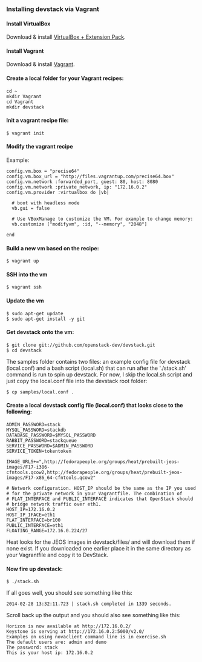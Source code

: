 ### Installing devstack via Vagrant

#### Install VirtualBox
Download & install [VirtualBox + Extension Pack](https://www.virtualbox.org/wiki/Downloads).

#### Install Vagrant
Download & install [Vagrant](http://www.vagrantup.com/downloads.html).

#### Create a local folder for your Vagrant recipes:

```
cd ~
mkdir Vagrant
cd Vagrant
mkdir devstack
```

#### Init a vagrant recipe file:

```
$ vagrant init
```

#### Modify the vagrant recipe

Example:

```
config.vm.box = "precise64"
config.vm.box_url = "http://files.vagrantup.com/precise64.box"
config.vm.network :forwarded_port, guest: 80, host: 8080
config.vm.network :private_network, ip: "172.16.0.2"
config.vm.provider :virtualbox do |vb|

  # boot with headless mode
  vb.gui = false

  # Use VBoxManage to customize the VM. For example to change memory:
  vb.customize ["modifyvm", :id, "--memory", "2048"]

end
```

#### Build a new vm based on the recipe:

```
$ vagrant up
```

#### SSH into the vm

```
$ vagrant ssh
```

#### Update the vm

```
$ sudo apt-get update
$ sudo apt-get install -y git
```

#### Get devstack onto the vm:

```
$ git clone git://github.com/openstack-dev/devstack.git
$ cd devstack
```

The samples folder contains two files: an example config file for devstack (local.conf) and a bash script (local.sh) that can run after the './stack.sh' command is run to spin up devstack. For now, I skip the local.sh script and just copy the local.conf file into the devstack root folder:

```
$ cp samples/local.conf .
```

#### Create a local devstack config file (local.conf) that looks close to the following:

```
ADMIN_PASSWORD=stack
MYSQL_PASSWORD=stackdb
DATABASE_PASSWORD=$MYSQL_PASSWORD
RABBIT_PASSWORD=stackqueue
SERVICE_PASSWORD=$ADMIN_PASSWORD
SERVICE_TOKEN=tokentoken

IMAGE_URLS+=",http://fedorapeople.org/groups/heat/prebuilt-jeos-images/F17-i386-cfntools.qcow2,http://fedorapeople.org/groups/heat/prebuilt-jeos-images/F17-x86_64-cfntools.qcow2"

# Network configuration. HOST_IP should be the same as the IP you used
# for the private network in your Vagrantfile. The combination of
# FLAT_INTERFACE and PUBLIC_INTERFACE indicates that OpenStack should
# bridge network traffic over eth1.
HOST_IP=172.16.0.2
HOST_IP_IFACE=eth1
FLAT_INTERFACE=br100
PUBLIC_INTERFACE=eth1
FLOATING_RANGE=172.16.0.224/27
```

Heat looks for the JEOS images in devstack/files/ and will download them if none
exist. If you downloaded one earlier place it in the same directory as your Vagrantfile
and copy it to DevStack.

#### Now fire up devstack:

```
$ ./stack.sh
```

If all goes well, you should see something like this:

```
2014-02-28 13:32:11.723 | stack.sh completed in 1339 seconds.
```

Scroll back up the output and you should also see something like this:

```
Horizon is now available at http://172.16.0.2/
Keystone is serving at http://172.16.0.2:5000/v2.0/
Examples on using novaclient command line is in exercise.sh
The default users are: admin and demo
The password: stack
This is your host ip: 172.16.0.2
```
